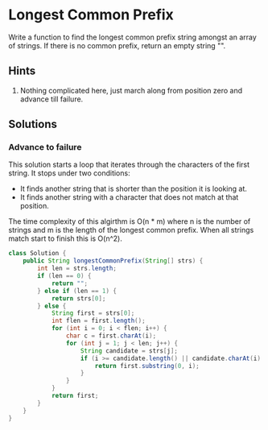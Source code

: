 # Longest Common Prefix

Write a function to find the longest common prefix string amongst an array of
strings. If there is no common prefix, return an empty string "".

## Hints

1. Nothing complicated here, just march along from position zero and advance
   till failure.

## Solutions

### Advance to failure

This solution starts a loop that iterates through the characters of the first
string. It stops under two conditions:

*   It finds another string that is shorter than the position it is looking at.
*   It finds another string with a character that does not match at that
    position.

The time complexity of this algirthm is O(n * m) where n is the number of
strings and m is the length of the longest common prefix. When all strings
match start to finish this is O(n^2).

```java
class Solution {
    public String longestCommonPrefix(String[] strs) {
        int len = strs.length;
        if (len == 0) {
            return "";
        } else if (len == 1) {
            return strs[0];
        } else {
            String first = strs[0];
            int flen = first.length();
            for (int i = 0; i < flen; i++) {
                char c = first.charAt(i);
                for (int j = 1; j < len; j++) {
                    String candidate = strs[j];
                    if (i >= candidate.length() || candidate.charAt(i) != c) {
                        return first.substring(0, i);
                    }
                }
            }
            return first;
        }
    }
}
```
